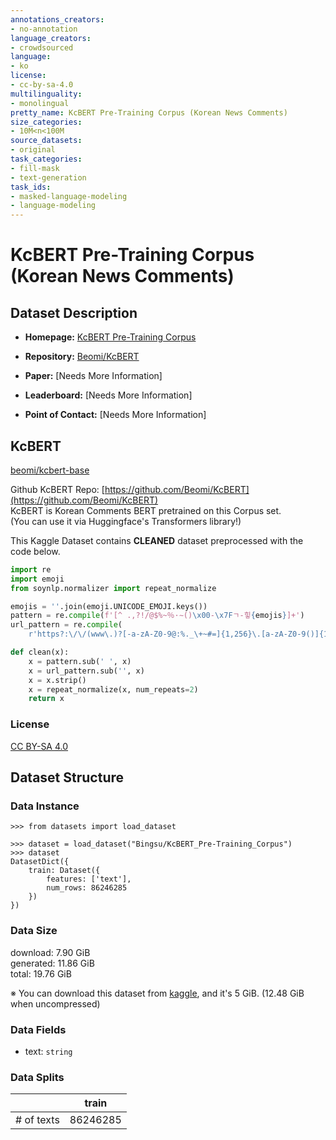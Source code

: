 ```yaml
---
annotations_creators:
- no-annotation
language_creators:
- crowdsourced
language:
- ko
license:
- cc-by-sa-4.0
multilinguality:
- monolingual
pretty_name: KcBERT Pre-Training Corpus (Korean News Comments)
size_categories:
- 10M<n<100M
source_datasets:
- original
task_categories:
- fill-mask
- text-generation
task_ids:
- masked-language-modeling
- language-modeling
---
```


# KcBERT Pre-Training Corpus (Korean News Comments)

## Dataset Description

- **Homepage:** [KcBERT Pre-Training Corpus](https://www.kaggle.com/datasets/junbumlee/kcbert-pretraining-corpus-korean-news-comments)

- **Repository:** [Beomi/KcBERT](https://github.com/Beomi/KcBERT)

- **Paper:** [Needs More Information]

- **Leaderboard:** [Needs More Information]

- **Point of Contact:** [Needs More Information]


## KcBERT
[beomi/kcbert-base](https://huggingface.co/beomi/kcbert-base)

Github KcBERT Repo: [https://github.com/Beomi/KcBERT](https://github.com/Beomi/KcBERT)  
KcBERT is Korean Comments BERT pretrained on this Corpus set.  
(You can use it via Huggingface's Transformers library!)

This Kaggle Dataset contains **CLEANED** dataset preprocessed with the code below.

```python
import re
import emoji
from soynlp.normalizer import repeat_normalize

emojis = ''.join(emoji.UNICODE_EMOJI.keys())
pattern = re.compile(f'[^ .,?!/@$%~％·∼()\x00-\x7Fㄱ-힣{emojis}]+')
url_pattern = re.compile(
    r'https?:\/\/(www\.)?[-a-zA-Z0-9@:%._\+~#=]{1,256}\.[a-zA-Z0-9()]{1,6}\b([-a-zA-Z0-9()@:%_\+.~#?&//=]*)')

def clean(x):
    x = pattern.sub(' ', x)
    x = url_pattern.sub('', x)
    x = x.strip()
    x = repeat_normalize(x, num_repeats=2)
    return x
```

### License
[CC BY-SA 4.0](https://creativecommons.org/licenses/by-sa/4.0/)

## Dataset Structure
### Data Instance
```pycon
>>> from datasets import load_dataset

>>> dataset = load_dataset("Bingsu/KcBERT_Pre-Training_Corpus")
>>> dataset
DatasetDict({
	train: Dataset({
		features: ['text'],
		num_rows: 86246285
	})
})
```

### Data Size

download: 7.90 GiB<br>
generated: 11.86 GiB<br>
total: 19.76 GiB

※ You can download this dataset from [kaggle](https://www.kaggle.com/datasets/junbumlee/kcbert-pretraining-corpus-korean-news-comments), and it's 5 GiB. (12.48 GiB when uncompressed)

### Data Fields

- text: `string`

### Data Splits

|            |   train  |
| ---------- | -------- |
| # of texts | 86246285 |
